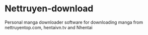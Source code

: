 # Nettruyen-download

Personal manga downloader software for downloading manga from nettruyentop.com, hentaivn.tv and Nhentai 
